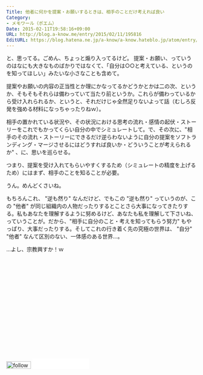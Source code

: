 ```yaml
---
Title: 他者に何かを提案・お願いするときは、相手のことだけ考えれば良い
Category:
- メモワール（ポエム）
Date: 2015-02-11T19:58:16+09:00
URL: http://blog.a-know.me/entry/2015/02/11/195816
EditURL: https://blog.hatena.ne.jp/a-know/a-know.hateblo.jp/atom/entry/8454420450083187066
---
```


と、思ってる。ごめん、ちょっと煽り入ってるけど。
提案・お願い、っていうのはなにも大きなものばかりではなくて、「自分は○○と考えている、というのを知ってほしい」みたいな小さなことも含めて。


提案やお願いの内容の正当性とか理にかなってるかどうかとかは二の次、というか、そもそもそれらは備わっていて当たり前というか。これらが備わっているから受け入れられるか、というと、それだけじゃ全然足りないよって話（むしろ反発を強める材料になっちゃったりねｗ）。


相手の置かれている状況や、その状況における思考の流れ・感情の起伏・ストーリーをこれでもかってくらい自分の中でシミュレートして。で、その次に、"相手のその流れ・ストーリーにできるだけ逆らわないように自分の提案をソフトランディング・マージさせるにはどうすれば良いか・どういうことが考えられるか" 、に、思いを巡らせる。


つまり、提案を受け入れてもらいやすくするため（シミュレートの精度を上げるため）にはまず、相手のことを知ることが必要。


うん。めんどくさいね。


もちろんこれ、 "逆も然り" なんだけど、でもこの "逆も然り" っていうのが、この "他者" が同じ組織内の人物だったりするとことさら大事になってきたりする。私もあなたを理解するように努めるけど、あなたも私を理解して下さいね、っていうことが。だから、"相手に自分のこと・考えを知ってもらう努力" もやっぱり、大事だったりする。そしてこれの行き着く先の究極の世界は、 "自分" "他者" なんて区別のない、一体感のある世界...。


...よし、宗教興すか！ｗ

<script async src="//pagead2.googlesyndication.com/pagead/js/adsbygoogle.js"></script>
<!-- article-bottom2 -->
<ins class="adsbygoogle"
     style="display:inline-block;width:300px;height:250px"
     data-ad-client="ca-pub-3463034538369189"
     data-ad-slot="5274552934"></ins>
<script>
(adsbygoogle = window.adsbygoogle || []).push({});
</script>


<div>
<a href='http://cloud.feedly.com/#subscription%2Ffeed%2Fhttp%3A%2F%2Fblog.a-know.me%2Ffeed'  target='blank'><img id='feedlyFollow' src='http://s3.feedly.com/img/follows/feedly-follow-rectangle-volume-small_2x.png' alt='follow us in feedly' width='65' height='20'></a>

<iframe src="//blog.hatena.ne.jp/a-know/a-know.hateblo.jp/subscribe/iframe" allowtransparency="true" frameborder="0" scrolling="no" width="150" height="28"></iframe>
</div>
